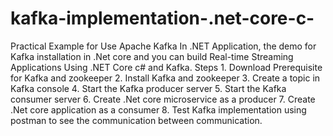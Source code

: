 # kafka-implementation-.net-core-c-
Practical Example for Use Apache Kafka In .NET Application, the demo for  Kafka installation in .Net core and you can build Real-time Streaming Applications Using .NET Core c# and Kafka.   Steps 1. Download Prerequisite for Kafka and zookeeper 2. Install Kafka and zookeeper  3. Create a topic in Kafka console 4. Start the Kafka producer server 5. Start the Kafka consumer server 6. Create .Net core microservice as a producer  7. Create  .Net core application as a consumer 8. Test Kafka implementation using postman to see the communication between communication. 
